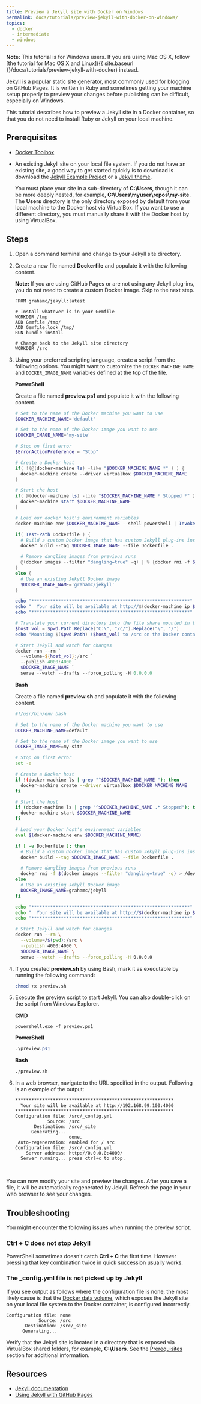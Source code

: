 ```yaml
---
title: Preview a Jekyll site with Docker on Windows
permalink: docs/tutorials/preview-jekyll-with-docker-on-windows/
topics:
  - docker
  - intermediate
  - windows
---
```


**Note:** This tutorial is for Windows users. If you are using Mac OS X, follow
[the tutorial for Mac OS X and Linux]({{ site.baseurl }}/docs/tutorials/preview-jekyll-with-docker) instead.

[Jekyll][jekyll] is a popular static site generator, most commonly used for blogging on GitHub Pages.
It is written in Ruby and sometimes getting your machine setup properly to preview your
changes before publishing can be difficult, especially on Windows.

This tutorial describes how to preview a Jekyll site in a Docker container, so that
you do not need to install Ruby or Jekyll on your local machine.

[jekyll]: https://jekyllrb.com/

## <a name="prerequisites"></a> Prerequisites
* [Docker Toolbox][docker-toolbox]
* An existing Jekyll site on your local file system. If you do not have
  an existing site, a good way to get started quickly is to download is download the
  [Jekyll Example Project][jekyll-example] or a [Jekyll theme][jekyll-themes].

    You must place your site in a sub-directory of **C:\Users**,
    though it can be more deeply nested, for example, **C:\Users\myuser\repos\my-site**.
    The **Users** directory is the only directory exposed by default from your local machine
    to the Docker host via VirtualBox. If you want to use a different directory,
    you must manually share it with the Docker host by using VirtualBox.

[docker-toolbox]: https://www.docker.com/toolbox
[jekyll-example]: https://github.com/jekyll/example
[jekyll-themes]: https://github.com/jekyll/jekyll/wiki/Themes

## <a name="steps"></a> Steps

1. Open a command terminal and change to your Jekyll site directory.

2. Create a new file named **Dockerfile** and populate it with the following content.

    **Note:** If you are using GitHub Pages or are not using any Jekyll plug-ins,
    you do not need to create a custom Docker image. Skip to the next step.

    ```text
    FROM grahamc/jekyll:latest

    # Install whatever is in your Gemfile
    WORKDIR /tmp
    ADD Gemfile /tmp/
    ADD Gemfile.lock /tmp/
    RUN bundle install

    # Change back to the Jekyll site directory
    WORKDIR /src
    ```

3. Using your preferred scripting language, create a script from the following options.
    You might want to customize the `DOCKER_MACHINE_NAME` and `DOCKER_IMAGE_NAME`
    variables defined at the top of the file.

    **PowerShell**

    Create a file named **preview.ps1** and populate it with the following content.

    ```powershell
    # Set to the name of the Docker machine you want to use
    $DOCKER_MACHINE_NAME='default'

    # Set to the name of the Docker image you want to use
    $DOCKER_IMAGE_NAME='my-site'

    # Stop on first error
    $ErrorActionPreference = "Stop"

    # Create a Docker host
    if( !(@(docker-machine ls) -like "$DOCKER_MACHINE_NAME *" ) ) {
      docker-machine create --driver virtualbox $DOCKER_MACHINE_NAME
    }

    # Start the host
    if( @(docker-machine ls) -like "$DOCKER_MACHINE_NAME * Stopped *" ) {
      docker-machine start $DOCKER_MACHINE_NAME
    }

    # Load our docker host's environment variables
    docker-machine env $DOCKER_MACHINE_NAME --shell powershell | Invoke-Expression

    if( Test-Path Dockerfile ) {
      # Build a custom Docker image that has custom Jekyll plug-ins installed
      docker build --tag $DOCKER_IMAGE_NAME --file Dockerfile .

      # Remove dangling images from previous runs
      @(docker images --filter "dangling=true" -q) | % {docker rmi -f $_}
    }
    else {
      # Use an existing Jekyll Docker image
      $DOCKER_IMAGE_NAME='grahamc/jekyll'
    }

    echo "***********************************************************"
    echo "  Your site will be available at http://$(docker-machine ip $DOCKER_MACHINE_NAME):4000"
    echo "***********************************************************"

    # Translate your current directory into the file share mounted in the Docker host
    $host_vol = $pwd.Path.Replace("C:\", "/c/").Replace("\", "/")
    echo "Mounting $($pwd.Path) ($host_vol) to /src on the Docker container"

    # Start Jekyll and watch for changes
    docker run --rm `
      --volume=${host_vol}:/src `
      --publish 4000:4000 `
      $DOCKER_IMAGE_NAME `
      serve --watch --drafts --force_polling -H 0.0.0.0
    ```

    **Bash**

    Create a file named **preview.sh** and populate it with the following content.

    ```bash
    #!/usr/bin/env bash

    # Set to the name of the Docker machine you want to use
    DOCKER_MACHINE_NAME=default

    # Set to the name of the Docker image you want to use
    DOCKER_IMAGE_NAME=my-site

    # Stop on first error
    set -e

    # Create a Docker host
    if !(docker-machine ls | grep "^$DOCKER_MACHINE_NAME "); then
      docker-machine create --driver virtualbox $DOCKER_MACHINE_NAME
    fi

    # Start the host
    if (docker-machine ls | grep "^$DOCKER_MACHINE_NAME .* Stopped"); then
      docker-machine start $DOCKER_MACHINE_NAME
    fi

    # Load your Docker host's environment variables
    eval $(docker-machine env $DOCKER_MACHINE_NAME)

    if [ -e Dockerfile ]; then
      # Build a custom Docker image that has custom Jekyll plug-ins installed
      docker build --tag $DOCKER_IMAGE_NAME --file Dockerfile .

      # Remove dangling images from previous runs
      docker rmi -f $(docker images --filter "dangling=true" -q) > /dev/null 2>&1 || true
    else
      # Use an existing Jekyll Docker image
      DOCKER_IMAGE_NAME=grahamc/jekyll
    fi

    echo "***********************************************************"
    echo "  Your site will be available at http://$(docker-machine ip $DOCKER_MACHINE_NAME):4000"
    echo "***********************************************************"

    # Start Jekyll and watch for changes
    docker run --rm \
      --volume=/$(pwd):/src \
      --publish 4000:4000 \
      $DOCKER_IMAGE_NAME \
      serve --watch --drafts --force_polling -H 0.0.0.0
    ```

4. If you created **preview.sh** by using Bash, mark it as executable by running the following command:

    ```bash
    chmod +x preview.sh
    ```

5. Execute the preview script to start Jekyll. You can also double-click on the
    script from Windows Explorer.

    **CMD**

    ```batch
    powershell.exe -f preview.ps1
    ```

    **PowerShell**

    ```powershell
    .\preview.ps1
    ```

    **Bash**

    ```bash
    ./preview.sh
    ```

6. In a web browser, navigate to the URL specified in the output.
    Following is an example of the output:

    ```
    ***********************************************************
      Your site will be available at http://192.168.99.100:4000
    ***********************************************************
    Configuration file: /src/_config.yml
                Source: /src
           Destination: /src/_site
          Generating...
                        done.
     Auto-regeneration: enabled for / src
    Configuration file: /src/_config.yml
        Server address: http://0.0.0.0:4000/
      Server running... press ctrl+c to stop.
    ```
<br/>

You can now modify your site and preview the changes.
After you save a file, it will be automatically regenerated by Jekyll.
Refresh the page in your web browser to see your changes.

[jekyll-image]: https://hub.docker.com/r/grahamc/jekyll/

## <a name="troubleshooting"></a>Troubleshooting
You might encounter the following issues when running the preview script.

### <a name="troubleshooting-stop-jekyll"></a>Ctrl + C does not stop Jekyll
PowerShell sometimes doesn't catch **Ctrl + C** the first time. However pressing
that key combination twice in quick succession usually works.

### <a name="troubleshooting-missing-config"></a> The \_config.yml file is not picked up by Jekyll
If you see output as follows where the configuration file is none,
the most likely cause is that the [Docker data volume][docker-volume], which exposes the Jekyll site on your local file
system to the Docker container, is configured incorrectly.

```text
Configuration file: none
            Source: /src
       Destination: /src/_site
      Generating...
```

Verify that the Jekyll site is located in a directory that is exposed via VirtualBox shared folders, for example, **C:\Users**.
See the [Prerequisites](#prerequisites) section for additional information.

[docker-volume]: https://docs.docker.com/userguide/dockervolumes/

## <a name="resources"></a>Resources

* [Jekyll documentation](https://jekyllrb.com/docs/home/)
* [Using Jekyll with GitHub Pages](https://jekyllrb.com/docs/github-pages/)
